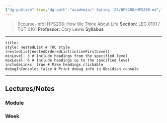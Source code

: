 ```yaml
---
{"dg-publish":true,"dg-path":"academia/! Spring '24/HPS208/HPS208.md","permalink":"/academia/spring-24/hps-208/hps-208/","tags":["course-page","cs","university"],"created":"2024-06-22T19:06:31.000-04:00","updated":"2024-11-23T19:37:11.620-05:00"}
---
```



> [!course-info] HPS208: How We Think About Life
> **Section:** LEC 0101 / TUT 0101
> **Professor:** Cory Lewis
> **Syllabus**

---

```table-of-contents
title:
style: nestedList # TOC style (nestedList|nestedOrderedList|inlineFirstLevel)
minLevel: 3 # Include headings from the specified level
maxLevel: 6 # Include headings up to the specified level
includeLinks: true # Make headings clickable
debugInConsole: false # Print debug info in Obsidian console
```

---

## Lectures/Notes

### Module



### Week


